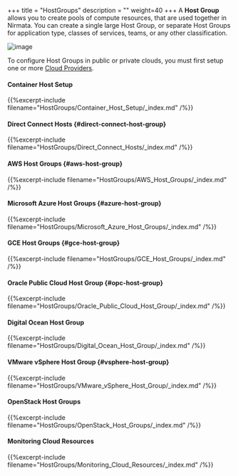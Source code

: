 +++
title = "HostGroups"
description = ""
weight=40
+++
A **Host Group** allows you to create pools of compute resources, that
are used together in Nirmata. You can create a single large Host Group,
or separate Host Groups for application type, classes of services,
teams, or any other classification.

![image](/images/concepts-cloud-providers-and-host-groups.png)

To configure Host Groups in public or private clouds, you must first
setup one or more [Cloud Providers](/cloudproviders/).

#### Container Host Setup
{{%excerpt-include filename="HostGroups/Container_Host_Setup/_index.md" /%}}

#### Direct Connect Hosts {#direct-connect-host-group}
{{%excerpt-include filename="HostGroups/Direct_Connect_Hosts/_index.md" /%}}

#### AWS Host Groups {#aws-host-group}
{{%excerpt-include filename="HostGroups/AWS_Host_Groups/_index.md" /%}}

#### Microsoft Azure Host Groups {#azure-host-group}
{{%excerpt-include filename="HostGroups/Microsoft_Azure_Host_Groups/_index.md" /%}}

#### GCE Host Groups {#gce-host-group}
{{%excerpt-include filename="HostGroups/GCE_Host_Groups/_index.md" /%}}

#### Oracle Public Cloud Host Group {#opc-host-group}
{{%excerpt-include filename="HostGroups/Oracle_Public_Cloud_Host_Group/_index.md" /%}}

#### Digital Ocean Host Group
{{%excerpt-include filename="HostGroups/Digital_Ocean_Host_Group/_index.md" /%}}

#### VMware vSphere Host Group {#vsphere-host-group}
{{%excerpt-include filename="HostGroups/VMware_vSphere_Host_Group/_index.md" /%}}

#### OpenStack Host Groups
{{%excerpt-include filename="HostGroups/OpenStack_Host_Groups/_index.md" /%}}

#### Monitoring Cloud Resources
{{%excerpt-include filename="HostGroups/Monitoring_Cloud_Resources/_index.md" /%}}
